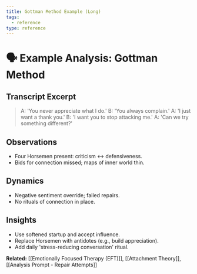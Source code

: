 ```yaml
---
title: Gottman Method Example (Long)
tags:
  - reference
type: reference
---
```


<!-- @format -->

# 🗣 Example Analysis: Gottman Method

## Transcript Excerpt

> A: 'You never appreciate what I do.'
> B: 'You always complain.'
> A: 'I just want a thank you.'
> B: 'I want you to stop attacking me.'
> A: 'Can we try something different?'

## Observations

- Four Horsemen present: criticism ↔ defensiveness.
- Bids for connection missed; maps of inner world thin.

## Dynamics

- Negative sentiment override; failed repairs.
- No rituals of connection in place.

## Insights

- Use softened startup and accept influence.
- Replace Horsemen with antidotes (e.g., build appreciation).
- Add daily 'stress-reducing conversation' ritual.

**Related:** [[Emotionally Focused Therapy (EFT)]], [[Attachment Theory]], [[Analysis Prompt - Repair Attempts]]
